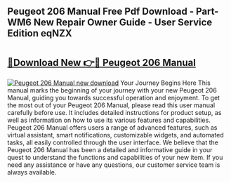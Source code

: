 ## Peugeot 206 Manual Free Pdf Download - Part-WM6 New Repair Owner Guide - User Service Edition eqNZX

# <h2><a href="http://bc72555.oget.top/?id=Peugeot+206+Manual">🔗Download New 👉🔴 Peugeot 206 Manual</a></h2>

[![Peugeot 206 Manual new download](https://i.imgur.com/5g1atiW.png)](http://bc72555.oget.top/?id=Peugeot+206+Manual)
Your Journey Begins Here This manual marks the beginning of your journey with your new Peugeot 206 Manual, guiding you towards successful operation and enjoyment. To get the most out of your Peugeot 206 Manual, please read this user manual carefully before use. It includes detailed instructions for product setup, as well as information on how to use its various features and capabilities. Peugeot 206 Manual offers users a range of advanced features, such as virtual assistant, smart notifications, customizable widgets, and automated tasks, all easily controlled through the user interface. We believe that the Peugeot 206 Manual has been a detailed and informative guide in your quest to understand the functions and capabilities of your new item. If you need any assistance or have any questions, our customer service team is always available.
